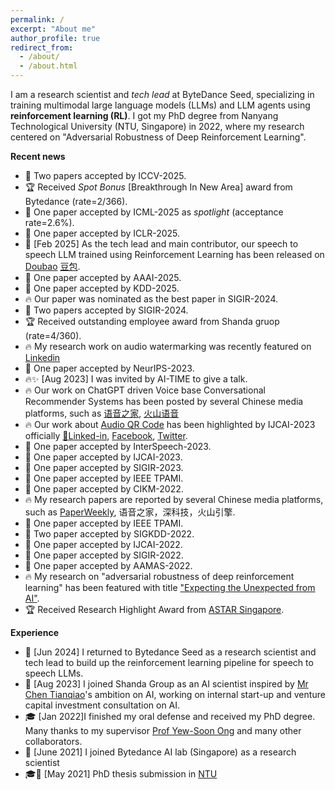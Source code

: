 ```yaml
---
permalink: /
excerpt: "About me"
author_profile: true
redirect_from: 
  - /about/
  - /about.html
---
```

I am a research scientist and _tech lead_ at ByteDance Seed, specializing in training multimodal large language models (LLMs) and LLM agents using **reinforcement learning (RL)**. I got my PhD degree from Nanyang Technological University (NTU, Singapore) in 2022, where my research centered on "Adversarial Robustness of Deep Reinforcement Learning". 

**Recent news**
- 🎉 Two papers accepted by ICCV-2025.
- 🏆 Received _Spot Bonus_ [Breakthrough In New Area] award from Bytedance (rate=2/366).
- 🎉 One paper accepted by ICML-2025 as _spotlight_ (acceptance rate=2.6%).
- 🎉 One paper accepted by ICLR-2025.
- 🚀 [Feb 2025] As the tech lead and main contributor, our speech to speech LLM trained using Reinforcement Learning has been released on [Doubao](https://apps.apple.com/cn/app/%E8%B1%86%E5%8C%85-%E5%AD%97%E8%8A%82%E8%B7%B3%E5%8A%A8%E6%97%97%E4%B8%8Bai%E5%8A%A9%E6%89%8B/id6459478672) [豆包](https://www.doubao.com/chat/). 
- 🎉 One paper accepted by AAAI-2025.
- 🎉 One paper accepted by KDD-2025. 
- 🔥 Our paper was nominated as the best paper in SIGIR-2024.
- 🎉 Two papers accepted by SIGIR-2024.
- 🏆 Received outstanding employee award from Shanda gruop (rate=4/360).
- 🔥 My research work on audio watermarking was recently featured on [Linkedin](https://www.linkedin.com/posts/max-hilsdorf_can-we-encode-qr-codes-in-music-activity-7122926496863637504-6PgI?utm_source=share&utm_medium=member_desktop)
- 🎉 One paper accepted by NeurIPS-2023.
- 🔥✨ [Aug 2023] I was invited by AI-TIME to give a talk.
- 🔥 Our work on ChatGPT driven Voice base Conversational Recommender Systems has been posted by several Chinese media platforms, such as [语音之家](https://mp.weixin.qq.com/s/KgoqJKfmJOdbDyKBgUNZ8Q), [火山语音](https://mp.weixin.qq.com/s/r4tJPaEEmdAMzQmKfMbUuA)
- 🔥 Our work about [Audio QR Code](https://www.linkedin.com/feed/update/urn:li:activity:7085199256826830849/) has been highlighted by IJCAI-2023 officially [🔬Linked-in](https://www.linkedin.com/feed/update/urn:li:activity:7085199256826830849/), [Facebook](https://fb.watch/lQny_1I5nR/), [Twitter](https://twitter.com/IJCAIconf/status/1679438821841072128).
- 🎉 One paper accepted by InterSpeech-2023.
- 🎉 One paper accepted by IJCAI-2023.
- 🎉 One paper accepted by SIGIR-2023.
- 🎉 One paper accepted by IEEE TPAMI.
- 🎉 One paper accepted by CIKM-2022.
- 🔥 My research papers are reported by several Chinese media platforms, such as [PaperWeekly]( https://mp.weixin.qq.com/s/qzesgFUIar3DXun0nkuq7Q), 语音之家，深科技，火山引擎.
- 🎉 One paper accepted by IEEE TPAMI.
- 🎉 Two paper accepted by SIGKDD-2022.
- 🎉 One paper accepted by IJCAI-2022.
- 🎉 One paper accepted by SIGIR-2022.
- 🎉 One paper accepted by AAMAS-2022.
- 🔥 My research on "adversarial robustness of deep reinforcement learning" has been featured with title ["Expecting the Unexpected from AI"](https://research.a-star.edu.sg/articles/highlights/expecting-the-unexpected-from-ai/).
- 🏆 Received Research Highlight Award from [ASTAR Singapore](https://www.a-star.edu.sg/).

**Experience**
- 💼 [Jun 2024] I returned to Bytedance Seed as a research scientist and tech lead to build up the reinforcement learning pipeline for speech to speech LLMs.
- 💼 [Aug 2023] I joined Shanda Group as an AI scientist inspired by [Mr Chen Tianqiao](https://en.wikipedia.org/wiki/Chen_Tianqiao)'s ambition on AI, working on internal start-up and venture capital investment consultation on AI.
- 🎓 [Jan 2022]I finished my oral defense and received my PhD degree. Many thanks to my supervisor [Prof Yew-Soon Ong](https://personal.ntu.edu.sg/asysong/home.html) and many other collaborators.
- 💼 [June 2021] I joined Bytedance AI lab (Singapore) as a research scientist
- 🎓📜 [May 2021] PhD thesis submission in [NTU](https://www.ntu.edu.sg/)
